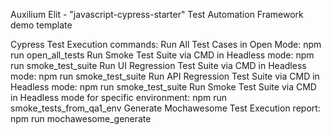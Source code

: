 Auxilium Elit - "javascript-cypress-starter" Test Automation Framework demo template

Cypress Test Execution commands:
Run All Test Cases in Open Mode:
    npm run open_all_tests 
Run Smoke Test Suite via CMD in Headless mode:
    npm run smoke_test_suite 
Run UI Regression Test Suite via CMD in Headless mode:
    npm run smoke_test_suite
Run API Regression Test Suite via CMD in Headless mode:
    npm run smoke_test_suite
Run Smoke Test Suite via CMD in Headless mode for specific environment:
    npm run smoke_tests_from_qa1_env 
Generate Mochawesome Test Execution report:
    npm run mochawesome_generate
    